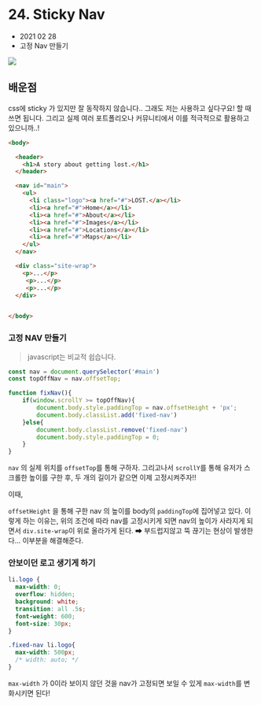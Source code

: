 # 24. Sticky Nav

- 2021 02 28
- 고정 Nav 만들기

![](../image/24.gif)



## 배운점

css에 sticky 가 있지만 잘 동작하지 않습니다.. 그래도 저는 사용하고 싶다구요! 할 때 쓰면 됩니다. 그리고 실제 여러 포트폴리오나 커뮤니티에서 이를 적극적으로 활용하고 있으니까..! 

```html
<body>

  <header>
    <h1>A story about getting lost.</h1>
  </header>

  <nav id="main">
    <ul>
      <li class="logo"><a href="#">LOST.</a></li>
      <li><a href="#">Home</a></li>
      <li><a href="#">About</a></li>
      <li><a href="#">Images</a></li>
      <li><a href="#">Locations</a></li>
      <li><a href="#">Maps</a></li>
    </ul>
  </nav>

  <div class="site-wrap">
    <p>...</p>
     <p>...</p>
     <p>...</p>
  </div>


</body>
```

### 고정 NAV 만들기

> javascript는 비교적 쉽습니다.

```javascript
const nav = document.querySelector('#main')
const topOffNav = nav.offsetTop;

function fixNav(){
    if(window.scrollY >= topOffNav){
        document.body.style.paddingTop = nav.offsetHeight + 'px';
        document.body.classList.add('fixed-nav')
    }else{
        document.body.classList.remove('fixed-nav')
        document.body.style.paddingTop = 0;
    }
}

```

`nav` 의 실제 위치를 `offsetTop`를 통해 구하자. 그리고나서 `scrollY`를 통해 유저가 스크롤한 높이를 구한 후, 두 개의 길이가 같으면 이제 고정시켜주자!!

이때,

`offsetHeight` 을 통해 구한 nav 의 높이를  body의 `paddingTop`에 집어넣고 있다. 이렇게 하는 이유는, 위의 조건에 따라 nav를 고정시키게 되면 nav의 높이가 사라지게 되면서 `div.site-wrap`이 위로 올라가게 된다. ➡ 부드럽지않고 뚝 끊기는 현상이 발생한다... 이부분을 해결해준다.



### 안보이던 로고 생기게 하기

```css
li.logo {
  max-width: 0;
  overflow: hidden;
  background: white;
  transition: all .5s;
  font-weight: 600;
  font-size: 30px;
}

.fixed-nav li.logo{
  max-width: 500px;
  /* width: auto; */
}
```

`max-width` 가 0이라 보이지 않던 것을 nav가 고정되면 보일 수 있게 `max-width`를 변화시키면 된다!





